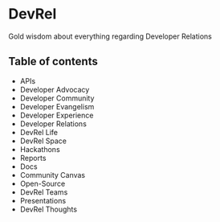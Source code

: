 # DevRel

Gold wisdom about everything regarding Developer Relations

## Table of contents

- APIs
- Developer Advocacy
- Developer Community
- Developer Evangelism
- Developer Experience
- Developer Relations
- DevRel Life
- DevRel Space
- Hackathons
- Reports
- Docs
- Community Canvas
- Open-Source
- DevRel Teams
- Presentations
- DevRel Thoughts
